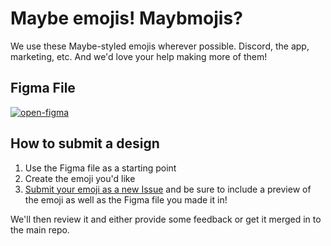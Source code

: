 # Maybe emojis! Maybmojis?

We use these Maybe-styled emojis wherever possible. Discord, the app, marketing, etc. And we'd love your help making more of them!

## Figma File

[![open-figma](https://github.com/maybe-finance/emojis/assets/35243/234c9a5e-47d6-4dfd-8858-74614a6f81a6)](https://www.figma.com/community/file/1330303513070680896/maybe-emojis)

## How to submit a design

1. Use the Figma file as a starting point
2. Create the emoji you'd like
3. [Submit your emoji as a new Issue](https://github.com/maybe-finance/emojis/issues) and be sure to include a preview of the emoji as well as the Figma file you made it in!

We'll then review it and either provide some feedback or get it merged in to the main repo.
